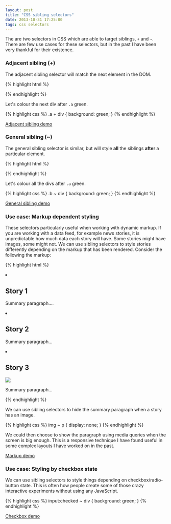 ```yaml
---
layout: post
title: "CSS sibling selectors"
date: 2013-10-31 17:25:00
tags: css selectors
---
```


The are two selectors in CSS which are able to target siblings, `+` and `~`. There are few use cases for these selectors, but in the past I have been very thankful for their existence.

### Adjacent sibling (+)

The adjacent sibling selector will match the next element in the DOM.

{% highlight html %}
<div class="a"></div>
<div class="b"></div>
<div class="c"></div>
<div class="d"></div>
{% endhighlight %}

Let's colour the next div after `.a` green.

{% highlight css %}
.a + div {
  background: green;
}
{% endhighlight %}

<a class="button" href="http://jsbin.com/AXIMUtO/3/edit">Adjacent sibling demo</a>

### General sibling (~)

The general sibling selector is similar, but will style **all** the siblings **after** a particular element.

{% highlight html %}
<div class="a"></div>
<div class="b"></div>
<div class="c"></div>
<div class="d"></div>
{% endhighlight %}

Let's colour all the divs after `.a` green.

{% highlight css %}
.b ~ div {
  background: green;
}
{% endhighlight %}

<a class="button" href="http://jsbin.com/OYEwOwe/2/edit">General sibling demo</a>

### Use case: Markup dependent styling

These selectors particularly useful when working with dynamic markup. If you are working with a data feed, for example news stories, it is unpredictable how much data each story will have. Some stories might have images, some might not. We can use sibling selectors to style stories differently depending on the markup that has been rendered. Consider the following the markup:

{% highlight html %}
<li>
  <h2>Story 1</h2>
  <p>Summary paragraph....</p>
</li>
<li>
  <h2>Story 2</h2>
  <p>Summary paragraph...</p>
</li>
<li>
  <h2>Story 3</h2>
  <img src="http://example.com/image.jpg" />
  <p>Summary paragraph...</p>
</li>
{% endhighlight %}

We can use sibling selectors to hide the summary paragraph when a story has an image.

{% highlight css %}
img ~ p {
  display: none;
}
{% endhighlight %}

We could then choose to show the paragraph using media queries when the screen is big enough. This is a responsive technique I have found useful in some complex layouts I have worked on in the past.

<a class="button" href="http://jsbin.com/EYiGaGi/1/edit">Markup demo</a>

### Use case: Styling by checkbox state

We can use sibling selectors to style things depending on checkbox/radio-button state. This is often how people create some of those crazy interactive experiments without using any JavaScript.

{% highlight css %}
input:checked ~ div {
  background: green;
}
{% endhighlight %}

<a class="button" href="http://jsbin.com/EtECOPI/1/edit">Checkbox demo</a>